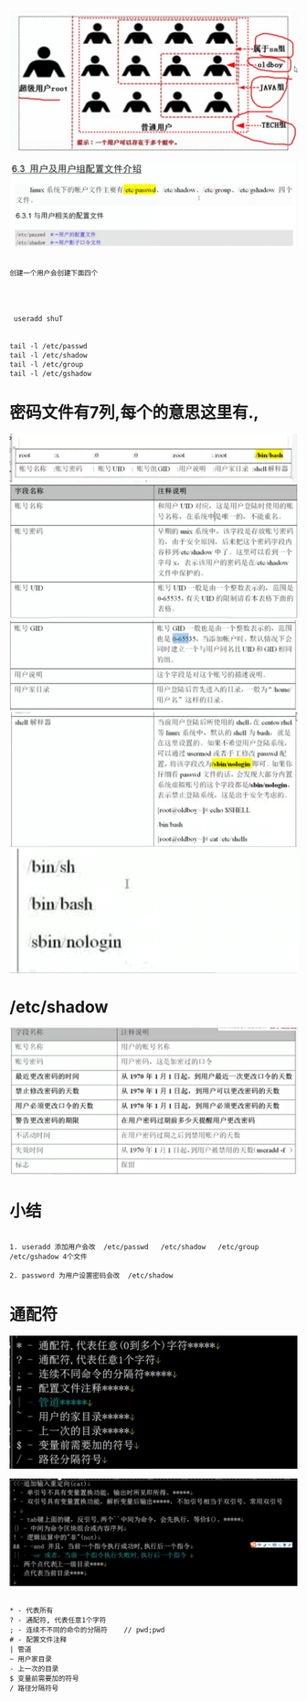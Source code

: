 ![](image3/04group01.png)


![04group02](image3/04group02.png)


```

创建一个用户会创建下面四个




 useradd shuT


tail -l /etc/passwd
tail -l /etc/shadow
tail -l /etc/group
tail -l /etc/gshadow
```



# 密码文件有7列,每个的意思这里有.,

![04group02](image3/04group03.png)
![04group02](image3/04group04.png)
![04group02](image3/04group05.png)
![04group02](image3/04group06.png)
![04group02](image3/04group07.png)



#  /etc/shadow

![04group02](image3/04group08.png)


# 小结


```

1. useradd 添加用户会改  /etc/passwd   /etc/shadow   /etc/group   /etc/gshadow 4个文件

2. password 为用户设置密码会改  /etc/shadow

```





# 通配符

![](image3/04charString01.png)

![](image3/04charString02.png)

```

* - 代表所有
? - 通配符, 代表任意1个字符
; - 连续不不同的命令的分隔符    // pwd;pwd
# - 配置文件注释
| 管道
~ 用户家目录
- 上一次的目录
$ 变量前需要加的符号
/ 路径分隔符号

```



























